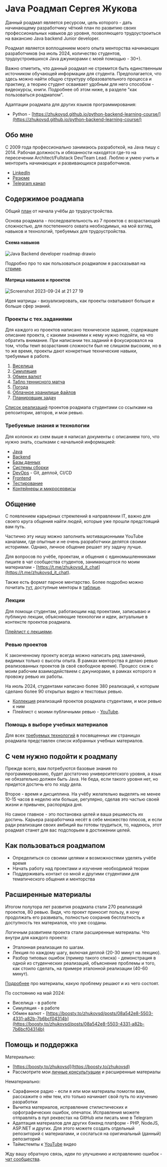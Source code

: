 # Java Роадмап Сергея Жукова

Данный роадмап является ресурсом, цель которого - дать начинающему разработчику чёткий план по развитию своих профессиональных навыков до уровня, позволяющего трудоустроиться на вакансию Java backend Junior developer.

Роадмап является воплощением моего опыта менторства начинающих разработчиков (на июль 2024, количество студентов, трудоустроившихся Java джуниорами с моей помощью - 30+).

Важно отметить, что данный роадмап не стремится быть единственным источником обучающей информации для студента. Предполагается, что здесь можно найти общую структуру образовательного процесса и практику, а теорию студент осваивает удобным для него способом - видеокурсы, книги. Подробнее об этом ниже, в разделе "как пользоваться роадмапом".

Адаптации роадмапа для других языков программирования:
- Python - [https://zhukovsd.github.io/python-backend-learning-course/](https://zhukovsd.github.io/python-backend-learning-course/)

## Обо мне

С 2009 года профессионально занимаюсь разработкой, на Java пишу с 2014. Рабочая должность и обязанности находятся где-то на пересечении Architect/Fullstack Dev/Team Lead. Люблю и умею учить и менторить начинающих и развивающихся разработчиков.

- [LinkedIn](https://www.linkedin.com/in/zhukovsd/)
- [Резюме](https://zhukovsd.github.io/zhukovsd-cv/cv.pdf)
- [Telegram канал](https://t.me/zhukovsd_it_mentor)

## Содержимое роадмапа

Общий [план](https://zhukovsd.github.io/java-backend-learning-course/plan.html) от начала учёбы до трудоустройства.

Основа роадмапа - последовательность из 7 проектов с возрастающей сложностью, для постепенного охвата необходимых, на мой взгляд, навыков и технологий, требуемых для трудоустройства.

#### Схема навыков

![Java Backend developer roadmap drawio](https://github.com/zhukovsd/java-backend-learning-course/assets/14361885/71102727-c9c2-46c2-ae84-68d7deb9b25f)

Подробно про то как пользоваться роадмапом я рассказывал на [стриме](https://www.youtube.com/live/Om759lMqG3g?si=hIauOFDwC45RSB2r).

#### Матрица навыков и проектов

![Screenshot 2023-09-24 at 21 27 19](https://github.com/zhukovsd/java-backend-learning-course/assets/14361885/8d311420-7ba3-4885-8d46-d9d219ca7997)

Идея матрицы - визуализировать, как проекты охватывают больше и больше сфер знаний.

### Проекты с тех.заданиями

Для каждого из проектов написано техническое задание, содержащее описание проекта, с какими знаниями к нему нужно подойти, на что обратить внимание. При написании тех.заданий я фокусировался на том, чтобы темп возрастания сложности был не слишком высоким, но в то же время, проекты дают конкретные технические навыки, требуемые в работе.

1. [Виселица](Projects/Hangman/)
2. [Симуляция](Projects/Simulation/)
3. [Обмен валют](Projects/CurrencyExchange/)
4. [Табло теннисного матча](Projects/TennisScoreboard/)
5. [Погода](Projects/WeatherViewer/)
6. [Облачное хранилище файлов](Projects/CloudFileStorage/)
7. [Планировщик задач](Projects/TaskTracker/)

[Список реализаций](Projects/FinishedProjects) проектов роадмапа студентами со ссылками на репозитории, авторов, и мои ревью.

### Требуемые знания и технологии

Для колонок из схем выше я написал документы с описанием того, что нужно знать, ссылками с начальной информацией:
- [Java](Technologies/Java/)
- [Backend](Technologies/Backend/)
- [Базы данных](Technologies/Databases/)
- [Системы сборки](Technologies/BuildSystems/)
- [DevOps](Technologies/DevOps/) - Git, деплой, CI/CD
- [Frontend](Technologies/Frontend/)
- [Тестирование](Technologies/Tests)
- [Контейнеры и микросервисы](Technologies/Microservices)

## Общение

С появлением карьерных стремлений в направлении IT, важно для своего круга общения найти людей, которые уже прошли предстоящий вам путь.

Частично эту нишу можно заполнить мотивационными YouTube каналами, где опытные и не очень разработчики делятся своими историями. Однако, личное общение решает эту задачу лучше.

Для вопросов по учёбе, проектам, и общения с единомышленниками пишите в чат сообщества студентов, занимающегося по моим материалам - [https://t.me/zhukovsd_it_chat](https://t.me/zhukovsd_it_chat).

Также есть формат парное ментарство. Более подробно можно почитать [тут](https://t.me/zhukovsd_it_mentor/109), доступные менторы в [таблице](https://docs.google.com/spreadsheets/d/1_EaS3CRoBeo-PG04O2YGOYSk3afdGxgeqd3x0WRLe68/edit?gid=0#gid=0).

### Лекции

Для помощи студентам, работающим над проектами, записываю и публикую лекции, объясняющие технологии и идеи, актуальные в контексте проектов роадмапа.

[Плейлист с лекциями](https://youtube.com/playlist?list=PLOVOZrcS3XMYLy5gWPE1AbZ8UDl7XHpIA&si=BPF-8MNfbCx6Ud36).

### Ревью проектов

К законченному проекту всегда можно написать ряд замечаний, видимых только с высоты опыта. В рамках менторства я делаю ревью реализованных проектов (в своё свободное время). Процесс схож с моим рабочим взаимодействием с джуниорами, в рамках которого я провожу ревью их работы.

На июль 2024, студентами написано более 380 реализаций, к которым сделано более 90 открытых видео и текстовых ревью.

- [Коллекция](https://zhukovsd.github.io/java-backend-learning-course/Projects/FinishedProjects/) реализаций проектов роадмапа студентами, и мои ревью к ним
- Плейлист с моими публичными ревью - [YouTube](https://www.youtube.com/playlist?list=PLOVOZrcS3XMbS4iInU-7p6TbIQW-kATfz).

### Помощь в выборе учебных материалов

Для всех [требуемых технологий](#требуемые-знания-и-технологии) в посвященных им страницах роадмапа представлен список избранных учебных материалов.

## С чем нужно подойти к роадмапу

Прежде всего, вам потребуются базовые знания по программированию, будет достаточно университетского уровня, а язык не обязательно должен быть Java. Не беда, если такого уровня нет, но придется достичь его по ходу дела.

Второе - время и дисциплина. На учёбу желательно выделять не менее 10-15 часов в неделю или больше, регулярно, сделав это частью своей жизни и привычек, распорядка дня.

Но самое главное - это постановка целей и ваша решимость их достичь. Карьера разработчика несёт в себе множество плюсов, и если ради реализации своих амбиций вы готовы трудиться, то, надеюсь, этот роадмап станет для вас подспорьем в достижении целей.

## Как пользоваться роадмапом

- Определиться со своими целями и возможностями уделять учёбе время
- Начать работу над проектами и изучение необходимой теории
- Поддерживать контакт со мной и другими студентами для тематического общения и менторства

## Расширенные материалы

Итогом полутора лет развития роадмапа стали 270 реализаций проектов, 80 ревью. Видя, что проект приносит пользу, я хочу продолжать его развивать, полностью сохранив бесплатность и доступность тех материалов, что уже созданы.

Логичным развитием проекта стали расширенные материалы. Что внутри для каждого проекта:

- Эталонная реализация по шагам.
- Лекция по каждому шагу, включая деплой (20-30 минут на лекцию).
- Разбор типовых ошибок (пример такого списка) - демонстрация в одной из студенческих реализаций, объяснение проблемы и того, как стоило сделать, на примере эталонной реализации (40-60 минут).

[Подробнее](https://telegra.ph/Moj-pervyj-produkt---rasshirennaya-versiya-roadmapa-04-21) про материалы, какую проблему решают и из чего состоят.

По состоянию на май 2024:

- Виселица - в работе
- Симуляция - в работе
- Обмен валют - [https://boosty.to/zhukovsd/posts/08a542e8-5503-4331-a82b-7b6bcf04314b](https://boosty.to/zhukovsd/posts/08a542e8-5503-4331-a82b-7b6bcf04314b)

## Помощь и поддержка

Материально:
- [https://boosty.to/zhukovsd](https://boosty.to/zhukovsd)
- Рассмотрите мои [личные консультуации](https://telegra.ph/Konsultacii--IT-Mentor--Sergej-ZHukov-11-11) и расширенные материалы

Нематериально:
- Сарафанное радио - если я или мои материалы помогли вам, расскажите о нём тем, кто только начинает свой путь по изучению разработки
- Вычитка материалов, исправление стилистических и орфографических ошибок, опечаток. Исправления можете отправлять в пул реквестах на GitHub или писать мне в Telegram
- Адаптация материалов для других бэкенд платформ - PHP, NodeJS, ASP.NET и других. Для этого можете создать отдельный репозиторий с материалами, и сослаться на оригинальный (данный) репозиторий
- Таймстемпы к [YouTube](https://www.youtube.com/@zhukovsd_it_mentor) видео

Жду вашу обратную связь, идеи по улучшению и исправлению ошибок - [чат сообщества](https://t.me/zhukovsd_it_chat).
